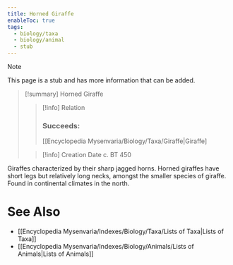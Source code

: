```yaml
---
title: Horned Giraffe
enableToc: true
tags:
  - biology/taxa
  - biology/animal
  - stub
---
```


> [!note]
> This page is a stub and has more information that can be added.

> [!summary] Horned Giraffe
> > [!info] Relation
> > ### Succeeds:
> > [[Encyclopedia Mysenvaria/Biology/Taxa/Giraffe|Giraffe]
>
> > [!info] Creation Date
> > c. BT 450

Giraffes characterized by their sharp jagged horns. Horned giraffes have short legs but relatively long necks, amongst the smaller species of giraffe. Found in continental climates in the north.

# See Also
- [[Encyclopedia Mysenvaria/Indexes/Biology/Taxa/Lists of Taxa|Lists of Taxa]]
- [[Encyclopedia Mysenvaria/Indexes/Biology/Animals/Lists of Animals|Lists of Animals]]
